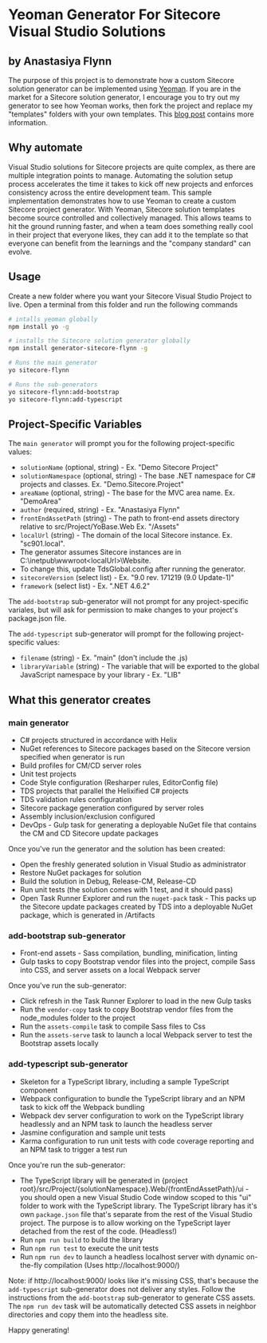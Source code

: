 # Yeoman Generator For Sitecore Visual Studio Solutions
## by Anastasiya Flynn

The purpose of this project is to demonstrate how a custom Sitecore solution generator can be implemented using [Yeoman](http://yeoman.io). If you are in the market for a Sitecore solution generator, I encourage you to try out my generator to see how Yeoman works, then fork the project and replace my "templates" folders with your own templates. This [blog post](https://www.codealamodeblog.com/Sitecore/Node-js/automate-with-yeoman/) contains more information.

## Why automate
Visual Studio solutions for Sitecore projects are quite complex, as there are multiple integration points to manage. Automating the solution setup process accelerates the time it takes to kick off new projects and enforces consistency across the entire development team. This sample implementation demonstrates how to use Yeoman to create a custom Sitecore project generator. With Yeoman, Sitecore solution templates become source controlled and collectively managed. This allows teams to hit the ground running faster, and when a team does something really cool in their project that everyone likes, they can add it to the template so that everyone can benefit from the learnings and the "company standard" can evolve.

## Usage
Create a new folder where you want your Sitecore Visual Studio Project to live. Open a terminal from this folder and run the following commands

```bash
# intalls yeoman globally
npm install yo -g

# installs the Sitecore solution generator globally
npm install generator-sitecore-flynn -g

# Runs the main generator
yo sitecore-flynn

# Runs the sub-generators
yo sitecore-flynn:add-bootstrap
yo sitecore-flynn:add-typescript
```

## Project-Specific Variables
The `main generator` will prompt you for the following project-specific values:
* `solutionName` (optional, string) - Ex. "Demo Sitecore Project"
* `solutionNamespace` (optional, string) - The base .NET namespace for C# projects and classes. Ex. "Demo.Sitecore.Project"
* `areaName` (optional, string) - The base for the MVC area name. Ex. "DemoArea"
* `author` (required, string) - Ex. "Anastasiya Flynn"
* `frontEndAssetPath` (string) - The path to front-end assets directory relative to src/Project/YoBase.Web Ex. "/Assets"
* `localUrl` (string) - The domain of the local Sitecore instance. Ex. "sc901.local".
 * The generator assumes Sitecore instances are in C:\inetpub\wwwroot\<localUrl>\Website.
 * To change this, update TdsGlobal.config after running the generator.
* `sitecoreVersion` (select list) - Ex. "9.0 rev. 171219 (9.0 Update-1)"
* `framework` (select list) - Ex. ".NET 4.6.2"

The `add-bootstrap` sub-generator will not prompt for any project-specific variales, but will ask for permission to make changes to your project's package.json file.

The `add-typescript` sub-generator will prompt for the following project-specific values:
* `filename` (string) - Ex. "main" (don't include the .js)
* `libraryVariable` (string) - The variable that will be exported to the global JavaScript namespace by your library - Ex. "LIB"

## What this generator creates
### main generator
* C# projects structured in accordance with Helix
 * NuGet references to Sitecore packages based on the Sitecore version specified when generator is run
 * Build profiles for CM/CD server roles
 * Unit test projects
 * Code Style configuration (Resharper rules, EditorConfig file)
* TDS projects that parallel the Helixified C# projects
 * TDS validation rules configuration
 * Sitecore package generation configured by server roles
 * Assembly inclusion/exclusion configured
* DevOps - Gulp task for generating a deployable NuGet file that contains the CM and CD Sitecore update packages

Once you've run the generator and the solution has been created:
* Open the freshly generated solution in Visual Studio as administrator
* Restore NuGet packages for solution
* Build the solution in Debug, Release-CM, Release-CD
* Run unit tests (the solution comes with 1 test, and it should pass)
* Open Task Runner Explorer and run the `nuget-pack` task - This packs up the Sitecore update packages created by TDS into a deployable NuGet package, which is generated in /Artifacts

### add-bootstrap sub-generator
* Front-end assets - Sass compilation, bundling, minification, linting
* Gulp tasks to copy Bootstrap vendor files into the project, compile Sass into CSS, and server assets on a local Webpack server

Once you've run the sub-generator:
* Click refresh in the Task Runner Explorer to load in the new Gulp tasks
* Run the `vendor-copy` task to copy Bootstrap vendor files from the node_modules folder to the project
* Run the `assets-compile` task to compile Sass files to Css
* Run the `assets-serve` task to launch a local Webpack server to test the Bootstrap assets locally

### add-typescript sub-generator
* Skeleton for a TypeScript library, including a sample TypeScript component
* Webpack configuration to bundle the TypeScript library and an NPM task to kick off the Webpack bundling
* Webpack dev server configuration to work on the TypeScript library headlessly and an NPM task to launch the headless server
* Jasmine configuration and sample unit tests
* Karma configuration to run unit tests with code coverage reporting and an NPM task to trigger a test run

Once you're run the sub-generator:
* The TypeScript library will be generated in {project root}/src/Project/{solutionNamespace}.Web/{frontEndAssetPath}/ui - you should open a new Visual Studio Code window scoped to this "ui" folder to work with the TypeScript library. The TypeScript library has it's own `package.json` file that's separate from the rest of the Visual Studio project. The purpose is to allow working on the TypeScript layer detached from the rest of the code. (Headless!)
* Run `npm run build` to build the library
* Run `npm run test` to execute the unit tests
* Run `npm run dev` to launch a headless localhost server with dynamic on-the-fly compilation (Uses http://localhost:9000/)

Note: if  http://localhost:9000/ looks like it's missing CSS, that's because the `add-typescript` sub-generator does not deliver any styles. Follow the instructions from the `add-bootstrap` sub-generator to generate CSS assets. The `npm run dev` task will be automatically detected CSS assets in neighbor directories and copy them into the headless site.

Happy generating!